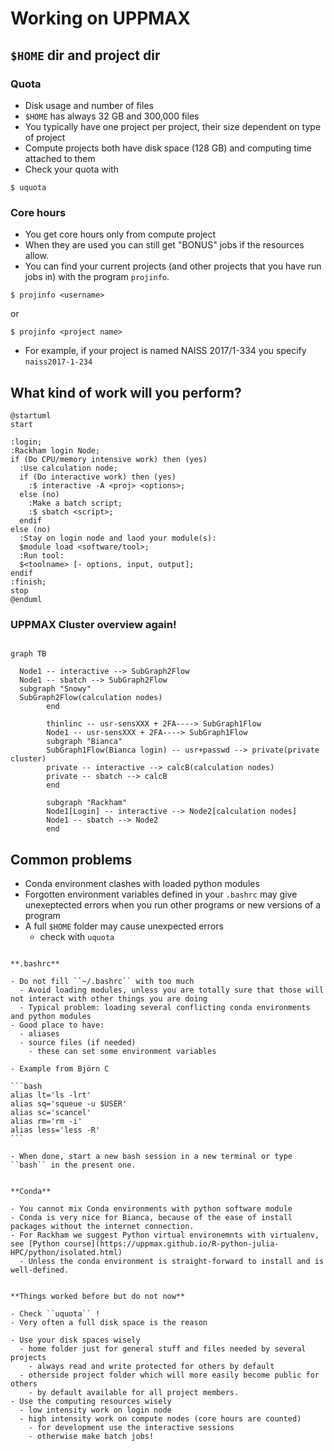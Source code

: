 # Working on UPPMAX 

## ``$HOME`` dir and project dir

### Quota
- Disk usage and number of files
- ``$HOME`` has always 32 GB and 300,000 files
- You typically have one project per project, their size dependent on type of project
- Compute projects both have disk space (128 GB) and computing time attached to them
- Check your quota with

```{code-block} console
$ uquota
```


### Core hours
- You  get core hours only from compute project
- When they are used you can still get "BONUS" jobs if the resources allow.
- You can find your current projects (and other projects that you have run jobs in) with the program ``projinfo``.

```{code-block} console
$ projinfo <username>
```

or
```{code-block} console
$ projinfo <project name>
```
- For example, if your project is named NAISS 2017/1-334 you specify ``naiss2017-1-234``
  
## What kind of work will you perform?

```{uml}
@startuml
start

:login;
:Rackham login Node;
if (Do CPU/memory intensive work) then (yes)
  :Use calculation node;
  if (Do interactive work) then (yes)
    :$ interactive -A <proj> <options>;
  else (no)
    :Make a batch script;
    :$ sbatch <script>;
  endif 
else (no)
  :Stay on login node and laod your module(s):
  $module load <software/tool>;
  :Run tool: 
  $<toolname> [- options, input, output];
endif
:finish;
stop
@enduml
```

### UPPMAX Cluster overview again!

```{mermaid}

graph TB

  Node1 -- interactive --> SubGraph2Flow
  Node1 -- sbatch --> SubGraph2Flow
  subgraph "Snowy"
  SubGraph2Flow(calculation nodes) 
        end

        thinlinc -- usr-sensXXX + 2FA----> SubGraph1Flow
        Node1 -- usr-sensXXX + 2FA----> SubGraph1Flow
        subgraph "Bianca"
        SubGraph1Flow(Bianca login) -- usr+passwd --> private(private cluster)
        private -- interactive --> calcB(calculation nodes)
        private -- sbatch --> calcB
        end

        subgraph "Rackham"
        Node1[Login] -- interactive --> Node2[calculation nodes]
        Node1 -- sbatch --> Node2
        end
```



## Common problems

- Conda environment clashes with loaded python modules
- Forgotten environment variables defined in your `.bashrc` may give unexeptected errors when you run other programs or new versions of a program
- A full ``$HOME`` folder may cause unexpected errors
  - check with ``uquota``
 
````{tip}

**.bashrc**

- Do not fill ``~/.bashrc`` with too much
  - Avoid loading modules, unless you are totally sure that those will not interact with other things you are doing
  - Typical problem: loading several conflicting conda environments and python modules 
- Good place to have:
  - aliases
  - source files (if needed)
    - these can set some environment variables

- Example from Björn C

```bash
alias lt='ls -lrt'
alias sq='squeue -u $USER'
alias sc='scancel'
alias rm='rm -i'
alias less='less -R'
```

- When done, start a new bash session in a new terminal or type ``bash`` in the present one.


**Conda**

- You cannot mix Conda environments with python software module
- Conda is very nice for Bianca, because of the ease of install packages without the internet connection.
- For Rackham we suggest Python virtual environemnts with virtualenv, see [Python course](https://uppmax.github.io/R-python-julia-HPC/python/isolated.html)
  - Unless the conda environment is straight-forward to install and is well-defined.


**Things worked before but do not now**

- Check ``uquota`` !
- Very often a full disk space is the reason

````

```{keypoints}
- Use your disk spaces wisely
  - home folder just for general stuff and files needed by several projects
    - always read and write protected for others by default
  - otherside project folder which will more easily become public for others
    - by default available for all project members.
- Use the computing resources wisely
  - low intensity work on login node
  - high intensity work on compute nodes (core hours are counted)
    - for development use the interactive sessions
    - otherwise make batch jobs!
```
